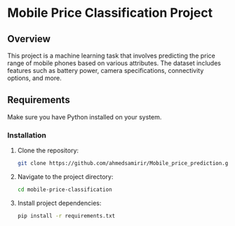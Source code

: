 # Mobile Price Classification Project

## Overview

This project is a machine learning task that involves predicting the price range of mobile phones based on various attributes. The dataset includes features such as battery power, camera specifications, connectivity options, and more.

## Requirements

Make sure you have Python installed on your system.

### Installation

1. Clone the repository:

   ```bash
   git clone https://github.com/ahmedsamirir/Mobile_price_prediction.git

2. Navigate to the project directory:
   ```bash
   cd mobile-price-classification

3. Install project dependencies:
   ```bash
   pip install -r requirements.txt
